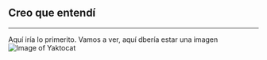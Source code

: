 ## Creo que entendí
---
Aquí iría lo primerito.
Vamos a ver, aquí dbería estar una imagen
![Image of Yaktocat](https://octodex.github.com/images/yaktocat.png)
